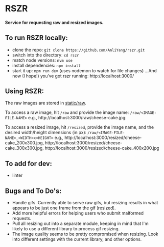 # RSZR
#### Service for requesting raw and resized images.

## To run RSZR locally:
* clone the repo: `git clone https://github.com/AnliYang/rszr.git`
* switch into the directory: `cd rszr`
* match node versions: `nvm use`
* install dependencies: `npm install`
* start it up: `npm run dev` (uses nodemon to watch for file changes)
...And now (I hope!) you've got rszr running: http://localhost:3000/

## Using RSZR:
The raw images are stored in [static/raw](https://github.com/AnliYang/rszr/tree/master/static/raw).

To access a raw image, hit `/raw` and provide the image name:
`/raw/<IMAGE-FILE-NAME>`
e.g., http://localhost:3000/raw/cheese-cake.jpg

To access a resized image, hit `/resized`, provide the image name, and the desired width/height dimensions (in px):
`/raw/<IMAGE-FILE-NAME>_<WIDTH>x<HEIGHT>`
e.g., http://localhost:3000/resized/cheese-cake_200x300.jpg,
http://localhost:3000/resized/cheese-cake_300x300.jpg,
http://localhost:3000/resized/cheese-cake_400x200.jpg

## To add for dev:
* linter

## Bugs and To Do's:
* Handle gifs. Currently able to serve raw gifs, but resizing results in what appears to be just one frame from the gif (resized).
* Add more helpful errors for helping users who submit malformed requests.
* Pull all resizing out into a separate module, keeping in mind that I'm likely to use a different library to process gif resizing.
* The image quality seems to be pretty compromised when resizing. Look into different settings with the current library, and other options.
